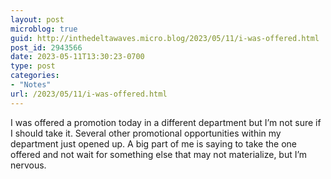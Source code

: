 ```yaml
---
layout: post
microblog: true
guid: http://inthedeltawaves.micro.blog/2023/05/11/i-was-offered.html
post_id: 2943566
date: 2023-05-11T13:30:23-0700
type: post
categories:
- "Notes"
url: /2023/05/11/i-was-offered.html
---
```

I was offered a promotion today in a different department but I’m not sure if I should take it. Several other promotional opportunities within my department just opened up. A big part of me is saying to take the one offered and not wait for something else that may not materialize, but I’m nervous. 
